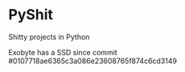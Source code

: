 # PyShit
Shitty projects in Python

Exobyte has a SSD since commit #0107718ae6365c3a086e23608765f874c6cd3149